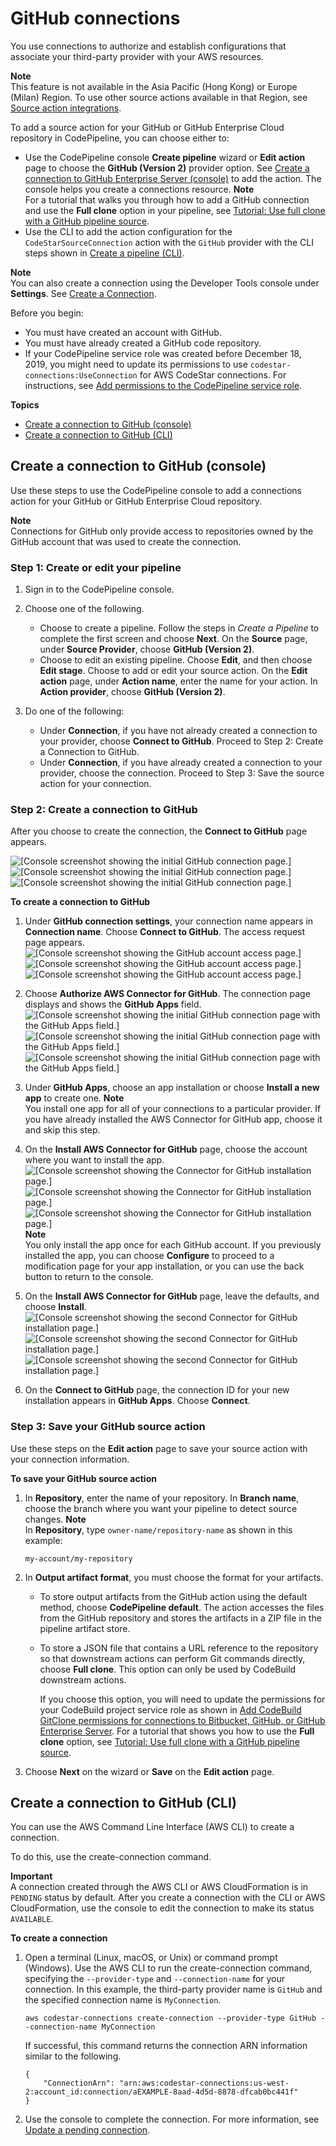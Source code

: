 # GitHub connections<a name="connections-github"></a>

You use connections to authorize and establish configurations that associate your third\-party provider with your AWS resources\.

**Note**  
This feature is not available in the Asia Pacific \(Hong Kong\) or Europe \(Milan\) Region\. To use other source actions available in that Region, see [Source action integrations](integrations-action-type.md#integrations-source)\.

To add a source action for your GitHub or GitHub Enterprise Cloud repository in CodePipeline, you can choose either to:
+ Use the CodePipeline console **Create pipeline** wizard or **Edit action** page to choose the **GitHub \(Version 2\)** provider option\. See [Create a connection to GitHub Enterprise Server \(console\)](connections-ghes.md#connections-ghes-console) to add the action\. The console helps you create a connections resource\.
**Note**  
For a tutorial that walks you through how to add a GitHub connection and use the **Full clone** option in your pipeline, see [Tutorial: Use full clone with a GitHub pipeline source](tutorials-github-gitclone.md)\.
+ Use the CLI to add the action configuration for the `CodeStarSourceConnection` action with the `GitHub` provider with the CLI steps shown in [Create a pipeline \(CLI\)](pipelines-create.md#pipelines-create-cli)\.

**Note**  
You can also create a connection using the Developer Tools console under **Settings**\. See [Create a Connection](https://docs.aws.amazon.com/dtconsole/latest/userguide/connections-create.html)\.

Before you begin:
+ You must have created an account with GitHub\.
+ You must have already created a GitHub code repository\.
+ If your CodePipeline service role was created before December 18, 2019, you might need to update its permissions to use `codestar-connections:UseConnection` for AWS CodeStar connections\. For instructions, see [Add permissions to the CodePipeline service role](security-iam.md#how-to-update-role-new-services)\.

**Topics**
+ [Create a connection to GitHub \(console\)](#connections-github-console)
+ [Create a connection to GitHub \(CLI\)](#connections-github-cli)

## Create a connection to GitHub \(console\)<a name="connections-github-console"></a>

Use these steps to use the CodePipeline console to add a connections action for your GitHub or GitHub Enterprise Cloud repository\.

**Note**  
Connections for GitHub only provide access to repositories owned by the GitHub account that was used to create the connection\.

### Step 1: Create or edit your pipeline<a name="connections-github-console-action"></a>

1. Sign in to the CodePipeline console\.

1. Choose one of the following\.
   + Choose to create a pipeline\. Follow the steps in *Create a Pipeline* to complete the first screen and choose **Next**\. On the **Source** page, under **Source Provider**, choose **GitHub \(Version 2\)**\.
   + Choose to edit an existing pipeline\. Choose **Edit**, and then choose **Edit stage**\. Choose to add or edit your source action\. On the **Edit action** page, under **Action name**, enter the name for your action\. In **Action provider**, choose **GitHub \(Version 2\)**\.

1. Do one of the following:
   + Under **Connection**, if you have not already created a connection to your provider, choose **Connect to GitHub**\. Proceed to Step 2: Create a Connection to GitHub\.
   + Under **Connection**, if you have already created a connection to your provider, choose the connection\. Proceed to Step 3: Save the source action for your connection\.

### Step 2: Create a connection to GitHub<a name="connections-github-console-create"></a>

After you choose to create the connection, the **Connect to GitHub** page appears\.

![\[Console screenshot showing the initial GitHub connection page.\]](http://docs.aws.amazon.com/codepipeline/latest/userguide/images/github-conn.png)![\[Console screenshot showing the initial GitHub connection page.\]](http://docs.aws.amazon.com/codepipeline/latest/userguide/)![\[Console screenshot showing the initial GitHub connection page.\]](http://docs.aws.amazon.com/codepipeline/latest/userguide/)

**To create a connection to GitHub**

1. Under **GitHub connection settings**, your connection name appears in **Connection name**\. Choose **Connect to GitHub**\. The access request page appears\.  
![\[Console screenshot showing the GitHub account access page.\]](http://docs.aws.amazon.com/codepipeline/latest/userguide/images/github-conn-access.png)![\[Console screenshot showing the GitHub account access page.\]](http://docs.aws.amazon.com/codepipeline/latest/userguide/)![\[Console screenshot showing the GitHub account access page.\]](http://docs.aws.amazon.com/codepipeline/latest/userguide/)

1. Choose **Authorize AWS Connector for GitHub**\. The connection page displays and shows the **GitHub Apps** field\.  
![\[Console screenshot showing the initial GitHub connection page with the GitHub Apps field.\]](http://docs.aws.amazon.com/codepipeline/latest/userguide/images/github-conn-access-app.png)![\[Console screenshot showing the initial GitHub connection page with the GitHub Apps field.\]](http://docs.aws.amazon.com/codepipeline/latest/userguide/)![\[Console screenshot showing the initial GitHub connection page with the GitHub Apps field.\]](http://docs.aws.amazon.com/codepipeline/latest/userguide/)

1. Under **GitHub Apps**, choose an app installation or choose **Install a new app** to create one\.
**Note**  
You install one app for all of your connections to a particular provider\. If you have already installed the AWS Connector for GitHub app, choose it and skip this step\.

1. On the **Install AWS Connector for GitHub** page, choose the account where you want to install the app\.  
![\[Console screenshot showing the Connector for GitHub installation page.\]](http://docs.aws.amazon.com/codepipeline/latest/userguide/images/github-conn-access-app-install1.png)![\[Console screenshot showing the Connector for GitHub installation page.\]](http://docs.aws.amazon.com/codepipeline/latest/userguide/)![\[Console screenshot showing the Connector for GitHub installation page.\]](http://docs.aws.amazon.com/codepipeline/latest/userguide/)
**Note**  
You only install the app once for each GitHub account\. If you previously installed the app, you can choose **Configure** to proceed to a modification page for your app installation, or you can use the back button to return to the console\.

1. On the **Install AWS Connector for GitHub** page, leave the defaults, and choose **Install**\.  
![\[Console screenshot showing the second Connector for GitHub installation page.\]](http://docs.aws.amazon.com/codepipeline/latest/userguide/images/github-conn-access-app-install2.png)![\[Console screenshot showing the second Connector for GitHub installation page.\]](http://docs.aws.amazon.com/codepipeline/latest/userguide/)![\[Console screenshot showing the second Connector for GitHub installation page.\]](http://docs.aws.amazon.com/codepipeline/latest/userguide/)

   

1. On the **Connect to GitHub** page, the connection ID for your new installation appears in **GitHub Apps**\. Choose **Connect**\.

### Step 3: Save your GitHub source action<a name="connections-github-console-save"></a>

Use these steps on the **Edit action** page to save your source action with your connection information\.

**To save your GitHub source action**

1. In **Repository**, enter the name of your repository\. In **Branch name**, choose the branch where you want your pipeline to detect source changes\.
**Note**  
In **Repository**, type `owner-name/repository-name` as shown in this example:   

   ```
   my-account/my-repository
   ```

1. In **Output artifact format**, you must choose the format for your artifacts\. 
   + To store output artifacts from the GitHub action using the default method, choose **CodePipeline default**\. The action accesses the files from the GitHub repository and stores the artifacts in a ZIP file in the pipeline artifact store\.
   + To store a JSON file that contains a URL reference to the repository so that downstream actions can perform Git commands directly, choose **Full clone**\. This option can only be used by CodeBuild downstream actions\.

     If you choose this option, you will need to update the permissions for your CodeBuild project service role as shown in [Add CodeBuild GitClone permissions for connections to Bitbucket, GitHub, or GitHub Enterprise Server](troubleshooting.md#codebuild-role-connections)\. For a tutorial that shows you how to use the **Full clone** option, see [Tutorial: Use full clone with a GitHub pipeline source](tutorials-github-gitclone.md)\.

1. Choose **Next** on the wizard or **Save** on the **Edit action** page\.

## Create a connection to GitHub \(CLI\)<a name="connections-github-cli"></a>

You can use the AWS Command Line Interface \(AWS CLI\) to create a connection\. 

To do this, use the create\-connection command\. 

**Important**  
A connection created through the AWS CLI or AWS CloudFormation is in `PENDING` status by default\. After you create a connection with the CLI or AWS CloudFormation, use the console to edit the connection to make its status `AVAILABLE`\.

**To create a connection**

1. Open a terminal \(Linux, macOS, or Unix\) or command prompt \(Windows\)\. Use the AWS CLI to run the create\-connection command, specifying the `--provider-type` and `--connection-name` for your connection\. In this example, the third\-party provider name is `GitHub` and the specified connection name is `MyConnection`\.

   ```
   aws codestar-connections create-connection --provider-type GitHub --connection-name MyConnection
   ```

   If successful, this command returns the connection ARN information similar to the following\.

   ```
   {
       "ConnectionArn": "arn:aws:codestar-connections:us-west-2:account_id:connection/aEXAMPLE-8aad-4d5d-8878-dfcab0bc441f"
   }
   ```

1. Use the console to complete the connection\. For more information, see [Update a pending connection](https://docs.aws.amazon.com/dtconsole/latest/userguide/connections-update.html)\. 